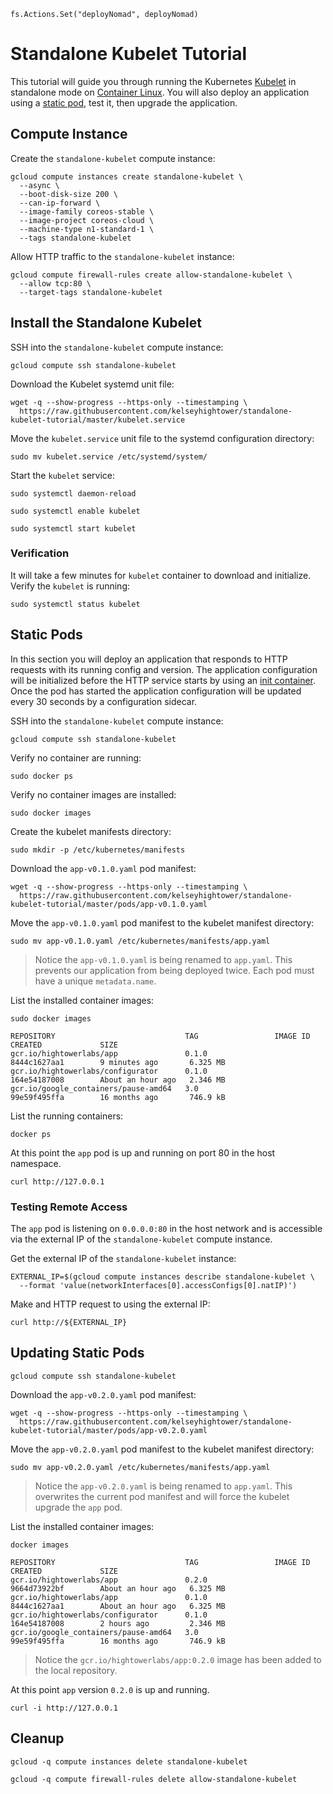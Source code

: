 	fs.Actions.Set("deployNomad", deployNomad)
# Standalone Kubelet Tutorial

This tutorial will guide you through running the Kubernetes [Kubelet](https://kubernetes.io/docs/admin/kubelet/) in standalone mode on [Container Linux](https://coreos.com/why). You will also deploy an application using a [static pod](https://kubernetes.io/docs/tasks/administer-cluster/static-pod/), test it, then upgrade the application.

## Compute Instance

Create the `standalone-kubelet` compute instance:

```
gcloud compute instances create standalone-kubelet \
  --async \
  --boot-disk-size 200 \
  --can-ip-forward \
  --image-family coreos-stable \
  --image-project coreos-cloud \
  --machine-type n1-standard-1 \
  --tags standalone-kubelet
```

Allow HTTP traffic to the `standalone-kubelet` instance:

```
gcloud compute firewall-rules create allow-standalone-kubelet \
  --allow tcp:80 \
  --target-tags standalone-kubelet
```

## Install the Standalone Kubelet

SSH into the `standalone-kubelet` compute instance:

```
gcloud compute ssh standalone-kubelet
```

Download the Kubelet systemd unit file:

```
wget -q --show-progress --https-only --timestamping \
  https://raw.githubusercontent.com/kelseyhightower/standalone-kubelet-tutorial/master/kubelet.service
```

Move the `kubelet.service` unit file to the systemd configuration directory:

```
sudo mv kubelet.service /etc/systemd/system/
```

Start the `kubelet` service:

```
sudo systemctl daemon-reload
```

```
sudo systemctl enable kubelet
```

```
sudo systemctl start kubelet
```

### Verification

It will take a few minutes for `kubelet` container to download and initialize. Verify the `kubelet` is running:

```
sudo systemctl status kubelet
```

## Static Pods

In this section you will deploy an application that responds to HTTP requests with its running config and version. The application configuration will be initialized before the HTTP service starts by using an [init container](https://kubernetes.io/docs/concepts/workloads/pods/init-containers/). Once the pod has started the application configuration will be updated every 30 seconds by a configuration sidecar.

SSH into the `standalone-kubelet` compute instance:

```
gcloud compute ssh standalone-kubelet
```

Verify no container are running:

```
sudo docker ps
```

Verify no container images are installed:

```
sudo docker images
```

Create the kubelet manifests directory:

```
sudo mkdir -p /etc/kubernetes/manifests
```

Download the `app-v0.1.0.yaml` pod manifest:

```
wget -q --show-progress --https-only --timestamping \
  https://raw.githubusercontent.com/kelseyhightower/standalone-kubelet-tutorial/master/pods/app-v0.1.0.yaml
```

Move the `app-v0.1.0.yaml` pod manifest to the kubelet manifest directory:

```
sudo mv app-v0.1.0.yaml /etc/kubernetes/manifests/app.yaml
```

> Notice the `app-v0.1.0.yaml` is being renamed to `app.yaml`. This prevents our application from being deployed twice. Each pod must have a unique `metadata.name`.

List the installed container images:

```
sudo docker images
```
```
REPOSITORY                             TAG                 IMAGE ID            CREATED             SIZE
gcr.io/hightowerlabs/app               0.1.0               8444c1627aa1        9 minutes ago       6.325 MB
gcr.io/hightowerlabs/configurator      0.1.0               164e54187008        About an hour ago   2.346 MB
gcr.io/google_containers/pause-amd64   3.0                 99e59f495ffa        16 months ago       746.9 kB
```

List the running containers:

```
docker ps
```

At this point the `app` pod is up and running on port 80 in the host namespace.

```
curl http://127.0.0.1
```

### Testing Remote Access

The `app` pod is listening on `0.0.0.0:80` in the host network and is accessible via the external IP of the `standalone-kubelet` compute instance.

Get the external IP of the `standalone-kubelet` instance:

```
EXTERNAL_IP=$(gcloud compute instances describe standalone-kubelet \
  --format 'value(networkInterfaces[0].accessConfigs[0].natIP)')
```

Make and HTTP request to using the external IP:

```
curl http://${EXTERNAL_IP}
```

## Updating Static Pods

```
gcloud compute ssh standalone-kubelet
```

Download the `app-v0.2.0.yaml` pod manifest:

```
wget -q --show-progress --https-only --timestamping \
  https://raw.githubusercontent.com/kelseyhightower/standalone-kubelet-tutorial/master/pods/app-v0.2.0.yaml
```

Move the `app-v0.2.0.yaml` pod manifest to the kubelet manifest directory:

```
sudo mv app-v0.2.0.yaml /etc/kubernetes/manifests/app.yaml
```

> Notice the `app-v0.2.0.yaml` is being renamed to `app.yaml`. This overwrites the current pod manifest and will force the kubelet upgrade the `app` pod.

List the installed container images:

```
docker images
```
```
REPOSITORY                             TAG                 IMAGE ID            CREATED             SIZE
gcr.io/hightowerlabs/app               0.2.0               9664d73922bf        About an hour ago   6.325 MB
gcr.io/hightowerlabs/app               0.1.0               8444c1627aa1        About an hour ago   6.325 MB
gcr.io/hightowerlabs/configurator      0.1.0               164e54187008        2 hours ago         2.346 MB
gcr.io/google_containers/pause-amd64   3.0                 99e59f495ffa        16 months ago       746.9 kB
```

> Notice the `gcr.io/hightowerlabs/app:0.2.0` image has been added to the local repository.

At this point `app` version `0.2.0` is up and running.

```
curl -i http://127.0.0.1
```

## Cleanup

```
gcloud -q compute instances delete standalone-kubelet
```

```
gcloud -q compute firewall-rules delete allow-standalone-kubelet
```
